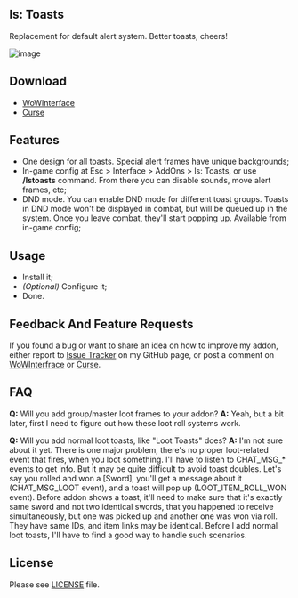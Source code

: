 ## ls: Toasts
Replacement for default alert system. Better toasts, cheers!

![image](http://i.imgur.com/PvzX6VF.gif)

## Download
- [WoWInterface](http://www.wowinterface.com/downloads/info24123.html)
- [Curse](http://mods.curse.com/addons/wow/ls-toasts)

## Features
- One design for all toasts. Special alert frames have unique backgrounds;
- In-game config at Esc > Interface > AddOns > ls: Toasts, or use **/lstoasts** command. From there you can disable sounds, move alert frames, etc;
- DND mode. You can enable DND mode for different toast groups. Toasts in DND mode won't be displayed in combat, but will be queued up in the system. Once you leave combat, they'll start popping up. Available from in-game config;

## Usage
- Install it;
- _(Optional)_ Configure it;
- Done.

## Feedback And Feature Requests
If you found a bug or want to share an idea on how to improve my addon, either report to [Issue Tracker](https://github.com/ls-/ls_Toasts/issues) on my GitHub page, or post a comment on [WoWInterfrace](http://www.wowinterface.com/downloads/info24123.html#comments) or [Curse](http://mods.curse.com/addons/wow/ls-toasts#comments).

## FAQ
**Q:** Will you add group/master loot frames to your addon?
**A:** Yeah, but a bit later, first I need to figure out how these loot roll systems work.

**Q:** Will you add normal loot toasts, like "Loot Toasts" does?
**A:** I'm not sure about it yet. There is one major problem, there's no proper loot-related event that fires, when you loot something. I'll have to listen to CHAT_MSG_* events to get info. But it may be quite difficult to avoid toast doubles. Let's say you rolled and won a [Sword], you'll get a message about it (CHAT_MSG_LOOT event), and a toast will pop up (LOOT_ITEM_ROLL_WON event). Before addon shows a toast, it'll need to make sure that it's exactly same sword and not two identical swords, that you happened to receive simultaneously, but one was picked up and another one was won via roll. They have same IDs, and item links may be identical. Before I add normal loot toasts, I'll have to find a good way to handle such scenarios.

## License
Please see [LICENSE](https://github.com/ls-/ls_Toasts/blob/master/LICENSE.txt) file.
